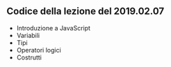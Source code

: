 ## Codice della lezione del 2019.02.07

- Introduzione a JavaScript
- Variabili
- Tipi
- Operatori logici
- Costrutti
